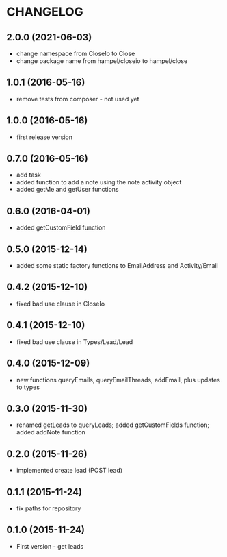 CHANGELOG
=========

2.0.0 (2021-06-03)
------------------

* change namespace from CloseIo to Close
* change package name from hampel/closeio to hampel/close

1.0.1 (2016-05-16)
------------------

* remove tests from composer - not used yet

1.0.0 (2016-05-16)
------------------

* first release version

0.7.0 (2016-05-16)
------------------

* add task
* added function to add a note using the note activity object
* added getMe and getUser functions

0.6.0 (2016-04-01)
------------------

* added getCustomField function

0.5.0 (2015-12-14)
------------------

* added some static factory functions to EmailAddress and Activity/Email

0.4.2 (2015-12-10)
------------------

* fixed bad use clause in CloseIo

0.4.1 (2015-12-10)
------------------

* fixed bad use clause in Types/Lead/Lead

0.4.0 (2015-12-09)
------------------

* new functions queryEmails, queryEmailThreads, addEmail, plus updates to types

0.3.0 (2015-11-30)
------------------

* renamed getLeads to queryLeads; added getCustomFields function; added addNote function

0.2.0 (2015-11-26)
------------------

* implemented create lead (POST lead)

0.1.1 (2015-11-24)
------------------

* fix paths for repository

0.1.0 (2015-11-24)
------------------

* First version - get leads
